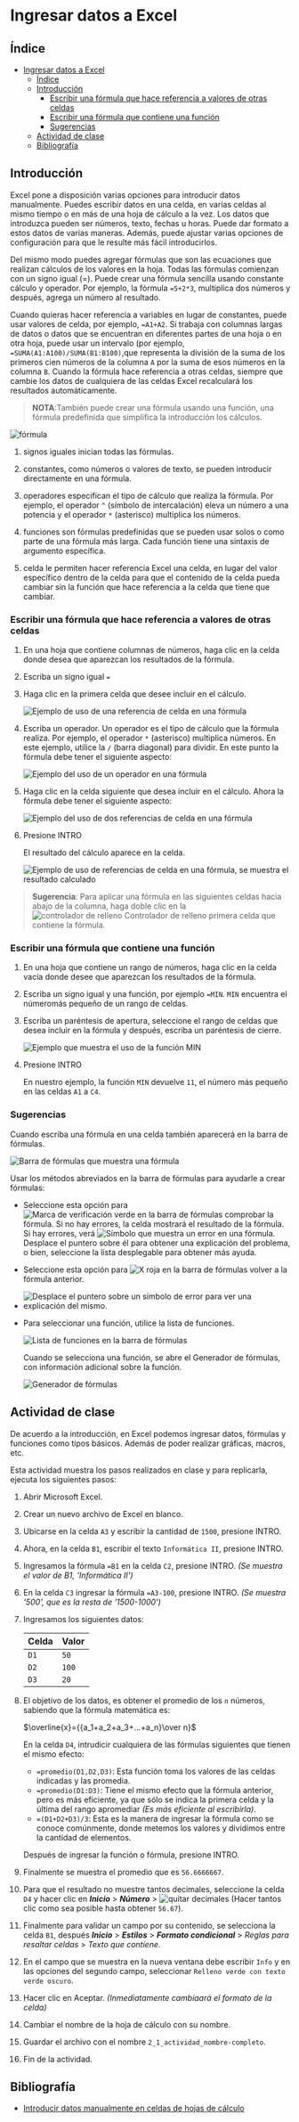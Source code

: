 # Ingresar datos a Excel

## Índice
- [Ingresar datos a Excel](#ingresar-datos-a-excel)
  - [Índice](#índice)
  - [Introducción](#introducción)
    - [Escribir una fórmula que hace referencia a valores de otras celdas](#escribir-una-fórmula-que-hace-referencia-a-valores-de-otras-celdas)
    - [Escribir una fórmula que contiene una función](#escribir-una-fórmula-que-contiene-una-función)
    - [Sugerencias](#sugerencias)
  - [Actividad de clase](#actividad-de-clase)
  - [Bibliografía](#bibliografía)

## Introducción

Excel pone a disposición varias opciones para introducir datos manualmente. Puedes escribir datos en una celda, en varias celdas al mismo tiempo o en más de una hoja de cálculo a la vez. Los datos que introduzca pueden ser números, texto, fechas u horas. Puede dar formato a estos datos de varias maneras. Además, puede ajustar varias opciones de configuración para que le resulte más fácil introducirlos.

Del mismo modo puedes agregar fórmulas que son las ecuaciones que realizan cálculos de los valores en la hoja. Todas las fórmulas comienzan con un signo igual (=). Puede crear una fórmula sencilla usando constante cálculo y operador. Por ejemplo, la fórmula `=5+2*3`, multiplica dos números y después, agrega un número al resultado.

Cuando quieras hacer referencia a variables en lugar de constantes, puede usar valores de celda, por ejemplo, `=A1+A2`. Si trabaja con columnas largas de datos o datos que se encuentran en diferentes partes de una hoja o en otra hoja, puede usar un intervalo (por ejemplo, `=SUMA(A1:A100)/SUMA(B1:B100)`,que representa la división de la suma de los primeros cien números de la columna `A` por la suma de esos números en la columna `B`. Cuando la fórmula hace referencia a otras celdas, siempre que cambie los datos de cualquiera de las celdas Excel recalculará los resultados automáticamente.

> **NOTA**:También puede crear una fórmula usando una función, una fórmula predefinida que simplifica la introducción los cálculos.

![fórmula](./img/formula.gif)

1. signos iguales inician todas las fórmulas.

2. constantes, como números o valores de texto, se pueden introducir directamente en una fórmula.

3. operadores especifican el tipo de cálculo que realiza la fórmula. Por ejemplo, el operador `^` (símbolo de intercalación) eleva un número a una potencia y el operador `*` (asterisco) multiplica los números.

4. funciones son fórmulas predefinidas que se pueden usar solos o como parte de una fórmula más larga. Cada función tiene una sintaxis de argumento específica.

5. celda le permiten hacer referencia Excel una celda, en lugar del valor específico dentro de la celda para que el contenido de la celda pueda cambiar sin la función que hace referencia a la celda que tiene que cambiar.

### Escribir una fórmula que hace referencia a valores de otras celdas

1. En una hoja que contiene columnas de números, haga clic en la celda donde desea que aparezcan los resultados de la fórmula.

2. Escriba un signo igual `=`

3. Haga clic en la primera celda que desee incluir en el cálculo.

    ![Ejemplo de uso de una referencia de celda en una fórmula](./img/1_excel.png)

4. Escriba un operador. Un operador es el tipo de cálculo que la fórmula realiza. Por ejemplo, el operador `*` (asterisco) multiplica números. En este ejemplo, utilice la `/` (barra diagonal) para dividir. En este punto la fórmula debe tener el siguiente aspecto:

    ![Ejemplo del uso de un operador en una fórmula](./img/2_excel.png)

5. Haga clic en la celda siguiente que desea incluir en el cálculo. Ahora la fórmula debe tener el siguiente aspecto:

    ![Ejemplo del uso de dos referencias de celda en una fórmula](./img/3_excel.png)

6. Presione INTRO

    El resultado del cálculo aparece en la celda.

    ![Ejemplo de uso de referencias de celda en una fórmula, se muestra el resultado calculado](./img/4_excel.png)

> **Sugerencia**: Para aplicar una fórmula en las siguientes celdas hacia abajo de la columna, haga doble clic en la ![controlador de relleno Controlador de relleno](./img/5_excel.png) primera celda que contiene la fórmula.

### Escribir una fórmula que contiene una función

1. En una hoja que contiene un rango de números, haga clic en la celda vacía donde desee que aparezcan los resultados de la fórmula.

2. Escriba un signo igual y una función, por ejemplo `=MIN`. `MIN` encuentra el númeromás pequeño de un rango de celdas.

3. Escriba un paréntesis de apertura, seleccione el rango de celdas que desea incluir en la fórmula y después, escriba un paréntesis de cierre.

    ![Ejemplo que muestra el uso de la función MIN](./img/6_excel.png)

4. Presione INTRO

    En nuestro ejemplo, la función `MIN` devuelve `11`, el número más pequeño en las celdas `A1` a `C4`.

### Sugerencias

Cuando escriba una fórmula en una celda también aparecerá en la barra de fórmulas.

![Barra de fórmulas que muestra una fórmula](./img/7_excel.png)

Usar los métodos abreviados en la barra de fórmulas para ayudarle a crear fórmulas:

- Seleccione esta opción para ![Marca de verificación verde en la barra de fórmulas](./img/8_excel.png) comprobar la fórmula. Si no hay errores, la celda mostrará el resultado de la fórmula. Si hay errores, verá ![Símbolo que muestra un error en una fórmula](./img/9_excel.png). Desplace el puntero sobre él para obtener una explicación del problema, o bien, seleccione la lista desplegable para obtener más ayuda.

- Seleccione esta opción para ![X roja en la barra de fórmulas](./img/10_excel.png) volver a la fórmula anterior.

- ![Desplace el puntero sobre un símbolo de error para ver una explicación del mismo.](./img/11_excel.png)

- Para seleccionar una función, utilice la lista de funciones.

    ![Lista de funciones en la barra de fórmulas](./img/12_excel.png)

    Cuando se selecciona una función, se abre el Generador de fórmulas, con información adicional sobre la función.

    ![Generador de fórmulas](./img/13_excel.png)

## Actividad de clase

De acuerdo a la introducción, en Excel podemos ingresar datos, fórmulas y funciones como tipos básicos. Además de poder realizar gráficas, macros, etc.

Esta actividad muestra los pasos realizados en clase y para replicarla, ejecuta los siguientes pasos:

1. Abrir Microsoft Excel.
2. Crear un nuevo archivo de Excel en blanco.
3. Ubicarse en la celda `A3` y escribir la cantidad de `1500`, presione INTRO.
4. Ahora, en la celda `B1`, escribir el texto `Informática II`, presione INTRO.
5. Ingresamos la fórmula `=B1` en la celda `C2`, presione INTRO. _(Se muestra el valor de B1, 'Informática II')_
6. En la celda `C3` ingresar la fórmula `=A3-100`, presione INTRO. _(Se muestra '500', que es la resta de '1500-1000')_
7. Ingresamos los siguientes datos:

   |Celda|Valor|
   |-|-|
   |`D1`|`50`|
   |`D2`|`100`|
   |`D3`|`20`|

8. El objetivo de los datos, es obtener el promedio de los `n` números, sabiendo que la fórmula matemática es:

    $\overline{x}={{a_1+a_2+a_3+...+a_n}\over n}$

    En la celda `D4`, intrudicir cualquiera de las fórmulas siguientes que tienen el mismo efecto:
   - `=promedio(D1,D2,D3)`: Esta función toma los valores de las celdas indicadas y las promedia.
   - `=promedio(D1:D3)`: Tiene el mismo efecto que la fórmula anterior, pero es más eficiente, ya que sólo se indica la primera celda y la última del rango apromediar _(Es más eficiente al escribirla)_.
   - `=(D1+D2+D3)/3`: Esta es la manera de ingresar la fórmula como se conoce comúnmente, donde metemos los valores y dividimos entre la cantidad de elementos.

    Después de ingresar la función o fórmula, presione INTRO.

9. Finalmente se muestra el promedio que es `56.6666667`.
10. Para que el resultado no muestre tantos decimales, seleccione la celda `D4` y hacer clic en _**Inicio**_ > _**Número**_ > ![quitar decimales](./img/14_excel.png) (Hacer tantos clic como sea posible hasta obtener `56.67`).
11. Finalmente para validar un campo por su contenido, se selecciona la celda `B1`, después _**Inicio**_ > _**Estilos**_ > _**Formato condicional**_ > _Reglas para resaltar celdas_ > _Texto que contiene_.
12. En el campo que se muestra en la nueva ventana debe escribir `Info` y en las opciones del segundo campo, seleccionar `Relleno verde con texto verde oscuro`.
13. Hacer clic en Aceptar. _(Inmediatamente cambiaará el formato de la celda)_
14. Cambiar el nombre de la hoja de cálculo con su nombre.
15. Guardar el archivo con el nombre `2_1_actividad_nombre-completo`.
16. Fin de la actividad.

## Bibliografía

- [Introducir datos manualmente en celdas de hojas de cálculo](https://support.microsoft.com/es-es/office/introducir-datos-manualmente-en-celdas-de-hojas-de-c%C3%A1lculo-c798181d-d75a-41b1-92ad-6c0800f80038#:~:text=Introducir%20texto%20o%20un%20n%C3%BAmero,introducir%20un%20salto%20de%20l%C3%ADnea.)
